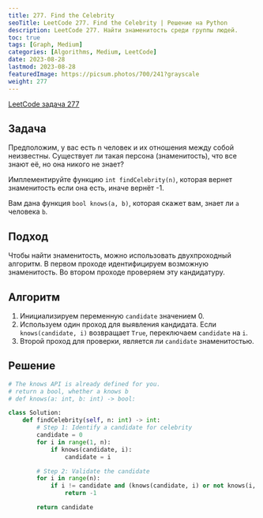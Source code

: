 ```yaml
---
title: 277. Find the Celebrity
seoTitle: LeetCode 277. Find the Celebrity | Решение на Python
description: LeetCode 277. Найти знаменитость среди группы людей.
toc: true
tags: [Graph, Medium]
categories: [Algorithms, Medium, LeetCode]
date: 2023-08-28
lastmod: 2023-08-28
featuredImage: https://picsum.photos/700/241?grayscale
weight: 277
---
```


[LeetCode задача 277](https://leetcode.com/problems/find-the-celebrity/)

## Задача

Предположим, у вас есть n человек и их отношения между собой неизвестны. Существует ли такая персона (знаменитость), что все знают её, но она никого не знает?

Имплементируйте функцию `int findCelebrity(n)`, которая вернет знаменитость если она есть, иначе вернёт -1.

Вам дана функция `bool knows(a, b)`, которая скажет вам, знает ли `a` человека `b`.

## Подход

Чтобы найти знаменитость, можно использовать двухпроходный алгоритм. В первом проходе идентифицируем возможную знаменитость. Во втором проходе проверяем эту кандидатуру.

## Алгоритм

1. Инициализируем переменную `candidate` значением 0.
2. Используем один проход для выявления кандидата. Если `knows(candidate, i)` возвращает `True`, переключаем `candidate` на `i`.
3. Второй проход для проверки, является ли `candidate` знаменитостью.

## Решение

```python
# The knows API is already defined for you.
# return a bool, whether a knows b
# def knows(a: int, b: int) -> bool:

class Solution:
    def findCelebrity(self, n: int) -> int:
        # Step 1: Identify a candidate for celebrity
        candidate = 0
        for i in range(1, n):
            if knows(candidate, i):
                candidate = i

        # Step 2: Validate the candidate
        for i in range(n):
            if i != candidate and (knows(candidate, i) or not knows(i, candidate)):
                return -1

        return candidate
```
